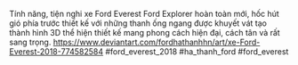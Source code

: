 
Tính năng, tiện nghi xe Ford Everest
Ford Explorer hoàn toàn mới, hốc hút gió phía trước thiết kế với những thanh ống ngang được khuyết vát tạo thành hình 3D thể hiện thiết kế mang phong cách hiện đại, cách tân và rất sang trọng.
https://www.deviantart.com/fordhathanhhn/art/xe-Ford-Everest-2018-774582584
#ford_everest_2018 #ha_thanh_ford #ford_everest
